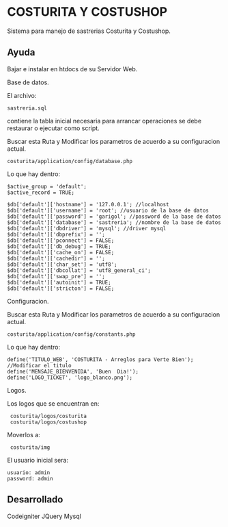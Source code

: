 COSTURITA Y COSTUSHOP
=====================

Sistema para manejo de sastrerias Costurita y Costushop.

Ayuda
-----

Bajar e instalar en htdocs de su Servidor Web.

Base de datos.

El archivo:
    
    sastreria.sql

contiene la tabla inicial necesaria para arrancar operaciones se debe restaurar o ejecutar como script.

Buscar esta Ruta y Modificar los parametros de acuerdo a su configuracion actual.
    
    costurita/application/config/database.php

Lo que hay dentro:

    $active_group = 'default';
    $active_record = TRUE;
    
    $db['default']['hostname'] = '127.0.0.1'; //localhost
    $db['default']['username'] = 'root'; //usuario de la base de datos
    $db['default']['password'] = 'garigol'; //password de la base de datos
    $db['default']['database'] = 'sastreria'; //nombre de la base de datos
    $db['default']['dbdriver'] = 'mysql'; //driver mysql
    $db['default']['dbprefix'] = '';
    $db['default']['pconnect'] = FALSE;
    $db['default']['db_debug'] = TRUE;
    $db['default']['cache_on'] = FALSE;
    $db['default']['cachedir'] = '';
    $db['default']['char_set'] = 'utf8';
    $db['default']['dbcollat'] = 'utf8_general_ci';
    $db['default']['swap_pre'] = '';
    $db['default']['autoinit'] = TRUE;
    $db['default']['stricton'] = FALSE;
    
Configuracion.

Buscar esta Ruta y Modificar los parametros de acuerdo a su configuracion actual.
    
    costurita/application/config/constants.php

Lo que hay dentro:
    
    define('TITULO_WEB', 'COSTURITA - Arreglos para Verte Bien'); //Modificar el titulo
    define('MENSAJE_BIENVENIDA', 'Buen  Dia!');
    define('LOGO_TICKET', 'logo_blanco.png');
    
Logos.

Los logos que se encuentran en:
    
     costurita/logos/costurita 
     costurita/logos/costushop

Moverlos a:

     costurita/img
     
El usuario inicial sera:

    usuario: admin
    password: admin

Desarrollado
------------

Codeigniter
JQuery
Mysql